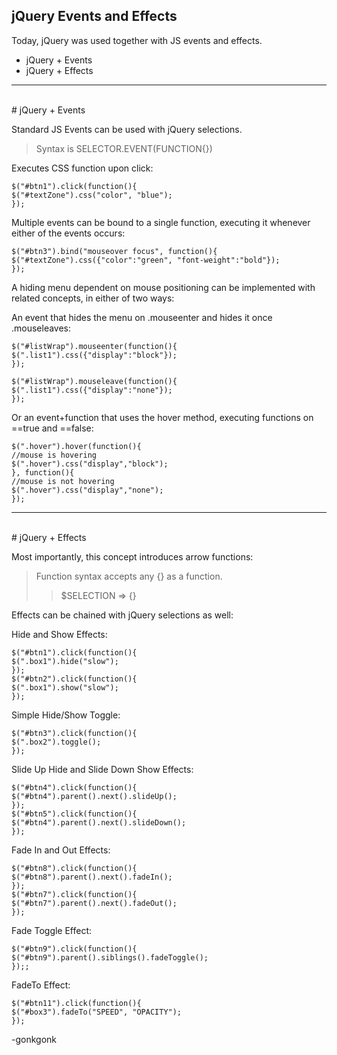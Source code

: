 ## jQuery Events and Effects

Today, jQuery was used together with JS events and effects.

* jQuery + Events
* jQuery + Effects

---
<br>
# jQuery + Events

Standard JS Events can be used with jQuery selections.

>Syntax is SELECTOR.EVENT(FUNCTION{})

Executes CSS function upon click:
<pre><code class="language-javascript">$("#btn1").click(function(){
$("#textZone").css("color", "blue");
});
</code></pre>

Multiple events can be bound to a single function, executing it whenever either of the events occurs:
<pre><code class="language-javascript">$("#btn3").bind("mouseover focus", function(){
$("#textZone").css({"color":"green", "font-weight":"bold"});
});
</code></pre>

A hiding menu dependent on mouse positioning can be implemented with related concepts, in either of two ways:

An event that hides the menu on .mouseenter and hides it once .mouseleaves:
<pre><code class="language-javascript">$("#listWrap").mouseenter(function(){
$(".list1").css({"display":"block"});
});

$("#listWrap").mouseleave(function(){
$(".list1").css({"display":"none"});
});
</code></pre>

Or an event+function that uses the hover method, executing functions on ==true and ==false:
<pre><code class="language-javascript">$(".hover").hover(function(){
//mouse is hovering
$(".hover").css("display","block");
}, function(){
//mouse is not hovering
$(".hover").css("display","none");
});
</code></pre>

---
<br>
# jQuery + Effects

Most importantly, this concept introduces arrow functions:

>Function syntax accepts any {} as a function.
>>$SELECTION => {}

Effects can be chained with jQuery selections as well:

Hide and Show Effects:
<pre><code class="language-javascript">$("#btn1").click(function(){
$(".box1").hide("slow");
});
$("#btn2").click(function(){
$(".box1").show("slow");
});
</code></pre>

Simple Hide/Show Toggle:
<pre><code class="language-javascript">$("#btn3").click(function(){
$(".box2").toggle();
});
</code></pre>

Slide Up Hide and Slide Down Show Effects:
<pre><code class="language-javascript">$("#btn4").click(function(){
$("#btn4").parent().next().slideUp();
});
$("#btn5").click(function(){
$("#btn4").parent().next().slideDown();
});
</code></pre>

Fade In and Out Effects:
<pre><code class="language-javascript">$("#btn8").click(function(){
$("#btn8").parent().next().fadeIn();
});
$("#btn7").click(function(){
$("#btn7").parent().next().fadeOut();
});
</code></pre>

Fade Toggle Effect:
<pre><code class="language-javascript">$("#btn9").click(function(){
$("#btn9").parent().siblings().fadeToggle();
});;
</code></pre>

FadeTo Effect:
<pre><code class="language-javascript">$("#btn11").click(function(){
$("#box3").fadeTo("SPEED", "OPACITY");
});
</code></pre>

-gonkgonk

